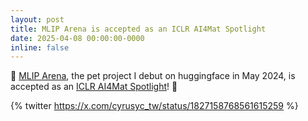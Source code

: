 ```yaml
---
layout: post
title: MLIP Arena is accepted as an ICLR AI4Mat Spotlight
date: 2025-04-08 00:00:00-0000
inline: false
---
```


🎉 [MLIP Arena](https://huggingface.co/spaces/atomind/mlip-arena), the pet project I debut on huggingface in May 2024, is accepted as an [ICLR AI4Mat Spotlight](https://openreview.net/forum?id=ysKfIavYQE#discussion)! 🎉 


{% twitter https://x.com/cyrusyc_tw/status/1827158768561615259 %}

